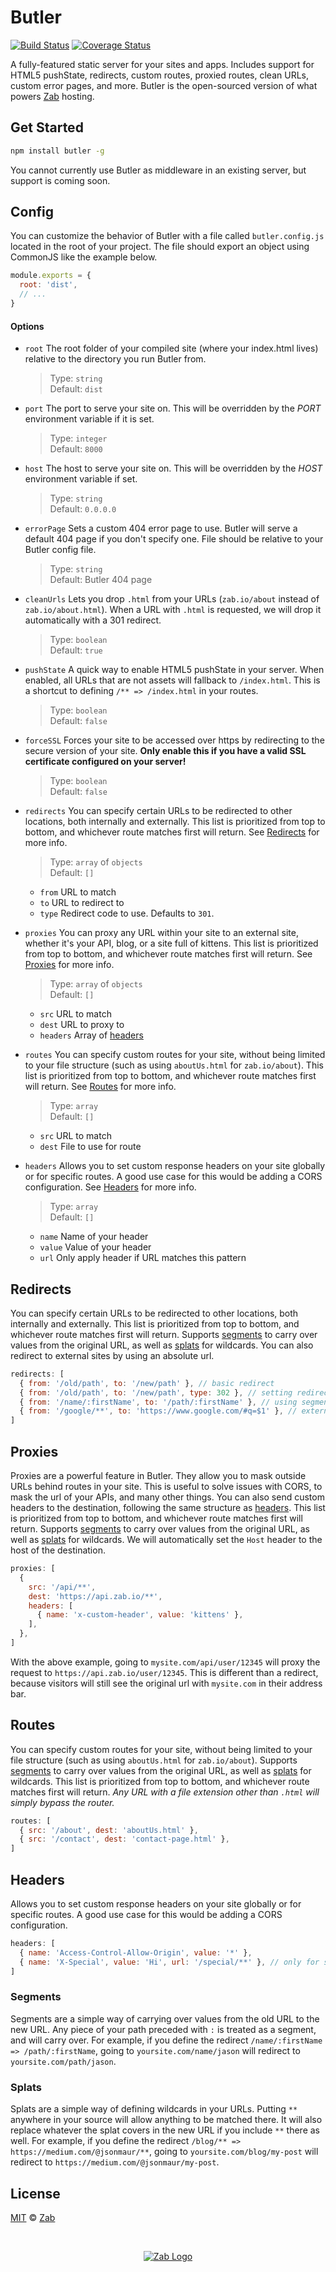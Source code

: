 # Butler

[![Build Status](https://travis-ci.org/zab/butler.svg?branch=master)](https://travis-ci.org/zab/butler)
[![Coverage Status](https://coveralls.io/repos/github/zab/butler/badge.svg?branch=master)](https://coveralls.io/github/zab/butler?branch=master)

A fully-featured static server for your sites and apps. Includes support for HTML5 pushState, redirects, custom routes, proxied routes, clean URLs, custom error pages, and more. Butler is the open-sourced version of what powers [Zab](http://zab.io) hosting.

<a name="get-started"></a>
## Get Started

```bash
npm install butler -g
```
You cannot currently use Butler as middleware in an existing server, but support is coming soon.

<a name="config"></a>
## Config

You can customize the behavior of Butler with a file called `butler.config.js` located in the root of your project. The file should export an object using CommonJS like the example below.

```javascript
module.exports = {
  root: 'dist',
  // ...
}
```

#### Options

- `root` The root folder of your compiled site (where your index.html lives) relative to the directory you run Butler from.

  > Type: `string`  
  > Default: `dist`

- `port` The port to serve your site on. This will be overridden by the *PORT* environment variable if it is set.

  > Type: `integer`  
  > Default: `8000`

- `host` The host to serve your site on. This will be overridden by the *HOST* environment variable if set.

  > Type: `string`  
  > Default: `0.0.0.0`

- `errorPage` Sets a custom 404 error page to use. Butler will serve a default 404 page if you don't specify one. File should be relative to your Butler config file.

  > Type: `string`  
  > Default: Butler 404 page

- `cleanUrls` Lets you drop `.html` from your URLs (`zab.io/about` instead of `zab.io/about.html`). When a URL with `.html` is requested, we will drop it automatically with a 301 redirect.

  > Type: `boolean`  
  > Default: `true`

- `pushState` A quick way to enable HTML5 pushState in your server. When enabled, all URLs that are not assets will fallback to `/index.html`. This is a shortcut to defining `/** => /index.html` in your routes.

  > Type: `boolean`  
  > Default: `false`

- `forceSSL` Forces your site to be accessed over https by redirecting to the secure version of your site. **Only enable this if you have a valid SSL certificate configured on your server!**

  > Type: `boolean`  
  > Default: `false`

- `redirects` You can specify certain URLs to be redirected to other locations, both internally and externally. This list is prioritized from top to bottom, and whichever route matches first will return. See [Redirects](#redirects) for more info.

  > Type: `array` of `objects`  
  > Default: `[]`

  - `from` URL to match
  - `to` URL to redirect to
  - `type` Redirect code to use. Defaults to `301`.

- `proxies` You can proxy any URL within your site to an external site, whether it's your API, blog, or a site full of kittens. This list is prioritized from top to bottom, and whichever route matches first will return. See [Proxies](#proxies) for more info.

  > Type: `array` of `objects`  
  > Default: `[]`

  - `src` URL to match
  - `dest` URL to proxy to
  - `headers` Array of [headers](#headers)

- `routes` You can specify custom routes for your site, without being limited to your file structure (such as using `aboutUs.html` for `zab.io/about`). This list is prioritized from top to bottom, and whichever route matches first will return. See [Routes](#routes) for more info.

  > Type: `array`  
  > Default: `[]`

  - `src` URL to match
  - `dest` File to use for route

- `headers` Allows you to set custom response headers on your site globally or for specific routes. A good use case for this would be adding a CORS configuration. See [Headers](#headers) for more info.

  > Type: `array`  
  > Default: `[]`

  - `name` Name of your header
  - `value` Value of your header
  - `url` Only apply header if URL matches this pattern

<a name="redirects"></a>
## Redirects

You can specify certain URLs to be redirected to other locations, both internally and externally. This list is prioritized from top to bottom, and whichever route matches first will return. Supports [segments](#segments) to carry over values from the original URL, as well as [splats](#splats) for wildcards. You can also redirect to external sites by using an absolute url.

```javascript
redirects: [
  { from: '/old/path', to: '/new/path' }, // basic redirect
  { from: '/old/path', to: '/new/path', type: 302 }, // setting redirect type
  { from: '/name/:firstName', to: '/path/:firstName' }, // using segments
  { from: '/google/**', to: 'https://www.google.com/#q=$1' }, // external sites
]
```

<a name="proxies"></a>
## Proxies

Proxies are a powerful feature in Butler. They allow you to mask outside URLs behind routes in your site. This is useful to solve issues with CORS, to mask the url of your APIs, and many other things. You can also send custom headers to the destination, following the same structure as [headers](#headers). This list is prioritized from top to bottom, and whichever route matches first will return. Supports [segments](#segments) to carry over values from the original URL, as well as [splats](#splats) for wildcards. We will automatically set the `Host` header to the host of the destination.

```javascript
proxies: [
  {
    src: '/api/**',
    dest: 'https://api.zab.io/**',
    headers: [
      { name: 'x-custom-header', value: 'kittens' },
    ],
  },
]
```

With the above example, going to `mysite.com/api/user/12345` will proxy the request to `https://api.zab.io/user/12345`. This is different than a redirect, because visitors will still see the original url with `mysite.com` in their address bar.

<a name="routes"></a>
## Routes

You can specify custom routes for your site, without being limited to your file structure (such as using `aboutUs.html` for `zab.io/about`). Supports [segments](#segments) to carry over values from the original URL, as well as [splats](#splats) for wildcards. This list is prioritized from top to bottom, and whichever route matches first will return. *Any URL with a file extension other than `.html` will simply bypass the router.*

```javascript
routes: [
  { src: '/about', dest: 'aboutUs.html' },
  { src: '/contact', dest: 'contact-page.html' },
]
```

<a name="headers"></a>
## Headers

Allows you to set custom response headers on your site globally or for specific routes. A good use case for this would be adding a CORS configuration.

```javascript
headers: [
  { name: 'Access-Control-Allow-Origin', value: '*' },
  { name: 'X-Special', value: 'Hi', url: '/special/**' }, // only for specific routes
]
```

<a name="segments"></a>
### Segments

Segments are a simple way of carrying over values from the old URL to the new URL. Any piece of your path preceded with `:` is treated as a segment, and will carry over. For example, if you define the redirect `/name/:firstName => /path/:firstName`, going to `yoursite.com/name/jason` will redirect to `yoursite.com/path/jason`.

<a name="splats"></a>
### Splats

Splats are a simple way of defining wildcards in your URLs. Putting `**` anywhere in your source will allow anything to be matched there. It will also replace whatever the splat covers in the new URL if you include `**` there as well. For example, if you define the redirect `/blog/** => https://medium.com/@jsonmaur/**`, going to `yoursite.com/blog/my-post` will redirect to `https://medium.com/@jsonmaur/my-post`.

<a name="license"></a>
## License

[MIT](LICENSE) © [Zab](http://zab.io)

<br />
<p align="center">
  <a href="http://zab.io">
    <img src="http://cdn.zab.io/logo/icon-50.png" alt="Zab Logo" />
  </a>
</p>
